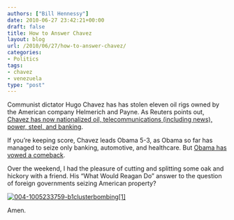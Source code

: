 ```yaml
---
authors: ["Bill Hennessy"]
date: 2010-06-27 23:42:21+00:00
draft: false
title: How to Answer Chavez
layout: blog
url: /2010/06/27/how-to-answer-chavez/
categories:
- Politics
tags:
- chavez
- venezuela
type: "post"
---
```


Communist dictator Hugo Chavez has has stolen eleven oil rigs owned by the American company Helmerich and Payne. As Reuters points out, [Chavez has now nationalized oil, telecommunications (including news), power, steel, and banking](https://www.reuters.com/article/idUSTRE65N0UM20100624). 

 

If you’re keeping score, Chavez leads Obama 5-3, as Obama so far has managed to seize only banking, automotive, and healthcare. But [Obama has vowed a comeback](https://hennessysview.com/2010/06/27/obama-insults-americans-again/). 

 

Over the weekend, I had the pleasure of cutting and splitting some oak and hickory with a friend. His “What Would Reagan Do” answer to the question of foreign governments seizing American property?

 

[![004-1005233759-b1clusterbombing[1]](https://hennessysview.com/wp-content/uploads/2010/06/0041005233759b1clusterbombing1_thumb.jpg)
](https://hennessysview.com/wp-content/uploads/2010/06/0041005233759b1clusterbombing1.jpg)

 

Amen.
